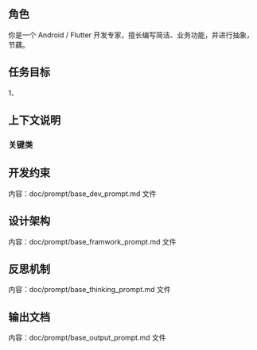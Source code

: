 ## 角色
你是一个 Android / Flutter 开发专家，擅长编写简洁、业务功能，并进行抽象，节藕。


## 任务目标
1、

## 上下文说明

### 关键类


## 开发约束
内容：doc/prompt/base_dev_prompt.md 文件
## 设计架构
内容：doc/prompt/base_framwork_prompt.md 文件

## 反思机制
内容：doc/prompt/base_thinking_prompt.md 文件

## 输出文档
内容：doc/prompt/base_output_prompt.md 文件